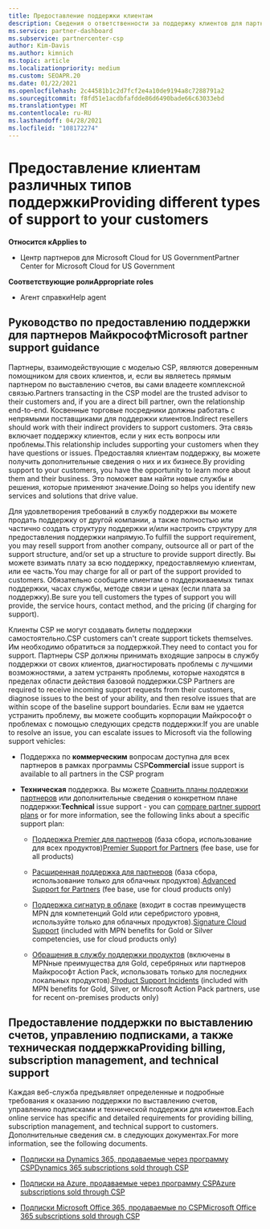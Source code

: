 ```yaml
---
title: Предоставление поддержки клиентам
description: Сведения о ответственности за поддержку клиентов для партнеров в программе CSP. Рассматривается поддержка выставления счетов, управления подписками и технических проблем.
ms.service: partner-dashboard
ms.subservice: partnercenter-csp
author: Kim-Davis
ms.author: kimnich
ms.topic: article
ms.localizationpriority: medium
ms.custom: SEOAPR.20
ms.date: 01/22/2021
ms.openlocfilehash: 2c44581b1c2d7fcf2e4a10de9194a8c7288791a2
ms.sourcegitcommit: f8fd51e1acdbfafdde86d6490bade66c63033ebd
ms.translationtype: MT
ms.contentlocale: ru-RU
ms.lasthandoff: 04/28/2021
ms.locfileid: "108172274"
---
```

# <a name="providing-different-types-of-support-to-your-customers"></a><span data-ttu-id="83982-104">Предоставление клиентам различных типов поддержки</span><span class="sxs-lookup"><span data-stu-id="83982-104">Providing different types of support to your customers</span></span>

<span data-ttu-id="83982-105">**Относится к**</span><span class="sxs-lookup"><span data-stu-id="83982-105">**Applies to**</span></span>

-  <span data-ttu-id="83982-106">Центр партнеров для Microsoft Cloud for US Government</span><span class="sxs-lookup"><span data-stu-id="83982-106">Partner Center for Microsoft Cloud for US Government</span></span>

<span data-ttu-id="83982-107">**Соответствующие роли**</span><span class="sxs-lookup"><span data-stu-id="83982-107">**Appropriate roles**</span></span>

- <span data-ttu-id="83982-108">Агент справки</span><span class="sxs-lookup"><span data-stu-id="83982-108">Help agent</span></span>

## <a name="microsoft-partner-support-guidance"></a><span data-ttu-id="83982-109">Руководство по предоставлению поддержки для партнеров Майкрософт</span><span class="sxs-lookup"><span data-stu-id="83982-109">Microsoft partner support guidance</span></span>

<span data-ttu-id="83982-110">Партнеры, взаимодействующие с моделью CSP, являются доверенным помощником для своих клиентов, и, если вы являетесь прямым партнером по выставлению счетов, вы сами владеете комплексной связью.</span><span class="sxs-lookup"><span data-stu-id="83982-110">Partners transacting in the CSP model are the trusted advisor to their customers and, if you are a direct bill partner, own the relationship end-to-end.</span></span> <span data-ttu-id="83982-111">Косвенные торговые посредники должны работать с непрямыми поставщиками для поддержки клиентов.</span><span class="sxs-lookup"><span data-stu-id="83982-111">Indirect resellers should work with their indirect providers to support customers.</span></span> <span data-ttu-id="83982-112">Эта связь включает поддержку клиентов, если у них есть вопросы или проблемы.</span><span class="sxs-lookup"><span data-stu-id="83982-112">This relationship includes supporting your customers when they have questions or issues.</span></span> <span data-ttu-id="83982-113">Предоставляя клиентам поддержку, вы можете получить дополнительные сведения о них и их бизнесе.</span><span class="sxs-lookup"><span data-stu-id="83982-113">By providing support to your customers, you have the opportunity to learn more about them and their business.</span></span> <span data-ttu-id="83982-114">Это поможет вам найти новые службы и решения, которые применяют значение.</span><span class="sxs-lookup"><span data-stu-id="83982-114">Doing so helps you identify new services and solutions that drive value.</span></span>

<span data-ttu-id="83982-115">Для удовлетворения требований в службу поддержки вы можете продать поддержку от другой компании, а также полностью или частично создать структуру поддержки и/или настроить структуру для предоставления поддержки напрямую.</span><span class="sxs-lookup"><span data-stu-id="83982-115">To fulfill the support requirement, you may resell support from another company, outsource all or part of the support structure, and/or set up a structure to provide support directly.</span></span> <span data-ttu-id="83982-116">Вы можете взимать плату за всю поддержку, предоставляемую клиентам, или ее часть.</span><span class="sxs-lookup"><span data-stu-id="83982-116">You may charge for all or part of the support provided to customers.</span></span> <span data-ttu-id="83982-117">Обязательно сообщите клиентам о поддерживаемых типах поддержки, часах службы, методе связи и ценах (если плата за поддержку).</span><span class="sxs-lookup"><span data-stu-id="83982-117">Be sure you tell customers the types of support you will provide, the service hours, contact method, and the pricing (if charging for support).</span></span>

<span data-ttu-id="83982-118">Клиенты CSP не могут создавать билеты поддержки самостоятельно.</span><span class="sxs-lookup"><span data-stu-id="83982-118">CSP customers can't create support tickets themselves.</span></span> <span data-ttu-id="83982-119">Им необходимо обратиться за поддержкой.</span><span class="sxs-lookup"><span data-stu-id="83982-119">They need to contact you for support.</span></span> <span data-ttu-id="83982-120">Партнеры CSP должны принимать входящие запросы в службу поддержки от своих клиентов, диагностировать проблемы с лучшими возможностями, а затем устранять проблемы, которые находятся в пределах области действия базовой поддержки.</span><span class="sxs-lookup"><span data-stu-id="83982-120">CSP Partners are required to receive incoming support requests from their customers, diagnose issues to the best of your ability, and then resolve issues that are within scope of the baseline support boundaries.</span></span> <span data-ttu-id="83982-121">Если вам не удается устранить проблему, вы можете сообщить корпорации Майкрософт о проблемах с помощью следующих средств поддержки:</span><span class="sxs-lookup"><span data-stu-id="83982-121">If you are unable to resolve an issue, you can escalate issues to Microsoft via the following support vehicles:</span></span>

- <span data-ttu-id="83982-122">Поддержка по **коммерческим** вопросам доступна для всех партнеров в рамках программы CSP</span><span class="sxs-lookup"><span data-stu-id="83982-122">**Commercial** issue support is available to all partners in the CSP program</span></span>

- <span data-ttu-id="83982-123">**Техническая** поддержка. Вы можете [Сравнить планы поддержки партнеров](https://partner.microsoft.com/support/partnersupport) или дополнительные сведения о конкретном плане поддержки:</span><span class="sxs-lookup"><span data-stu-id="83982-123">**Technical** issue support - you can [compare partner support plans](https://partner.microsoft.com/support/partnersupport) or for more information, see the following links  about a specific support plan:</span></span>

  - <span data-ttu-id="83982-124">[Поддержка Premier для партнеров](https://partner.microsoft.com/support/microsoft-services-premier-support) (база сбора, использование для всех продуктов)</span><span class="sxs-lookup"><span data-stu-id="83982-124">[Premier Support for Partners](https://partner.microsoft.com/support/microsoft-services-premier-support) (fee base, use for all products)</span></span>

  - <span data-ttu-id="83982-125">[Расширенная поддержка для партнеров](https://partner.microsoft.com/support/advanced-cloud-support) (база сбора, использование только для облачных продуктов).</span><span class="sxs-lookup"><span data-stu-id="83982-125">[Advanced Support for Partners](https://partner.microsoft.com/support/advanced-cloud-support) (fee base, use for cloud products only)</span></span>

  - <span data-ttu-id="83982-126">[Поддержка сигнатур в облаке](manage-your-partner-network-benefits.md) (входит в состав преимуществ MPN для компетенций Gold или серебристого уровня, используйте только для облачных продуктов).</span><span class="sxs-lookup"><span data-stu-id="83982-126">[Signature Cloud Support](manage-your-partner-network-benefits.md) (included with MPN benefits for Gold or Silver competencies, use for cloud products only)</span></span>

  - <span data-ttu-id="83982-127">[Обращения в службу поддержки продуктов](manage-your-partner-network-benefits.md) (включены в MPNные преимущества для Gold, серебряных или партнеров Майкрософт Action Pack, использовать только для последних локальных продуктов).</span><span class="sxs-lookup"><span data-stu-id="83982-127">[Product Support Incidents](manage-your-partner-network-benefits.md) (included with MPN benefits for Gold, Silver, or Microsoft Action Pack partners, use for recent on-premises products only)</span></span>

## <a name="providing-billing-subscription-management-and-technical-support"></a><span data-ttu-id="83982-128">Предоставление поддержки по выставлению счетов, управлению подписками, а также техническая поддержка</span><span class="sxs-lookup"><span data-stu-id="83982-128">Providing billing, subscription management, and technical support</span></span> 

<span data-ttu-id="83982-129">Каждая веб-служба предъявляет определенные и подробные требования к оказанию поддержки по выставлению счетов, управлению подписками и технической поддержки для клиентов.</span><span class="sxs-lookup"><span data-stu-id="83982-129">Each online service has specific and detailed requirements for providing billing, subscription management, and technical support to customers.</span></span> <span data-ttu-id="83982-130">Дополнительные сведения см. в следующих документах.</span><span class="sxs-lookup"><span data-stu-id="83982-130">For more information, see the following documents.</span></span>

- [<span data-ttu-id="83982-131">Подписки на Dynamics 365, продаваемые через программу CSP</span><span class="sxs-lookup"><span data-stu-id="83982-131">Dynamics 365 subscriptions sold through CSP</span></span>](https://www.microsoftpartnercommunity.com/t5/CSP/Microsoft-Partner-Support-Guidance/m-p/5262#M30)

- [<span data-ttu-id="83982-132">Подписки на Azure, продаваемые через программу CSP</span><span class="sxs-lookup"><span data-stu-id="83982-132">Azure subscriptions sold through CSP</span></span>](https://www.microsoftpartnercommunity.com/t5/CSP/Microsoft-Partner-Support-Guidance/m-p/5263#M31)

- [<span data-ttu-id="83982-133">Подписки Microsoft Office 365, продаваемые по CSP</span><span class="sxs-lookup"><span data-stu-id="83982-133">Microsoft Office 365 subscriptions sold through CSP</span></span>](https://www.microsoftpartnercommunity.com/t5/CSP/Microsoft-Partner-Support-Guidance/m-p/5264#M32)
